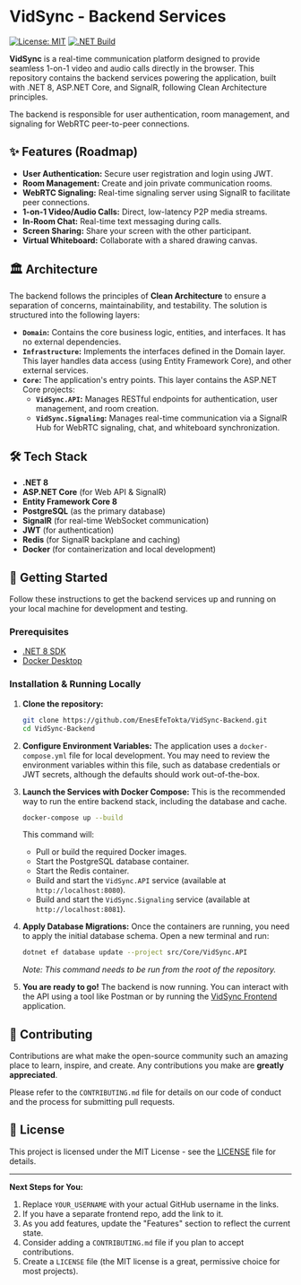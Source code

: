 # VidSync - Backend Services

[![License: MIT](https://img.shields.io/badge/License-MIT-yellow.svg)](https://opensource.org/licenses/MIT)
[![.NET Build](https://github.com/EnesEfeTokta/VidSync-Backend/actions/workflows/dotnet-ci.yml/badge.svg)](https://github.com/EnesEfeTokta/VidSync-Backend/actions/workflows/dotnet-ci.yml)

**VidSync** is a real-time communication platform designed to provide seamless 1-on-1 video and audio calls directly in the browser. This repository contains the backend services powering the application, built with .NET 8, ASP.NET Core, and SignalR, following Clean Architecture principles.

The backend is responsible for user authentication, room management, and signaling for WebRTC peer-to-peer connections.

## ✨ Features (Roadmap)

-   **User Authentication:** Secure user registration and login using JWT.
-   **Room Management:** Create and join private communication rooms.
-   **WebRTC Signaling:** Real-time signaling server using SignalR to facilitate peer connections.
-   **1-on-1 Video/Audio Calls:** Direct, low-latency P2P media streams.
-   **In-Room Chat:** Real-time text messaging during calls.
-   **Screen Sharing:** Share your screen with the other participant.
-   **Virtual Whiteboard:** Collaborate with a shared drawing canvas.

## 🏛️ Architecture

The backend follows the principles of **Clean Architecture** to ensure a separation of concerns, maintainability, and testability. The solution is structured into the following layers:

-   **`Domain`:** Contains the core business logic, entities, and interfaces. It has no external dependencies.
-   **`Infrastructure`:** Implements the interfaces defined in the Domain layer. This layer handles data access (using Entity Framework Core), and other external services.
-   **`Core`:** The application's entry points. This layer contains the ASP.NET Core projects:
    -   **`VidSync.API`:** Manages RESTful endpoints for authentication, user management, and room creation.
    -   **`VidSync.Signaling`:** Manages real-time communication via a SignalR Hub for WebRTC signaling, chat, and whiteboard synchronization.

## 🛠️ Tech Stack

-   **.NET 8**
-   **ASP.NET Core** (for Web API & SignalR)
-   **Entity Framework Core 8**
-   **PostgreSQL** (as the primary database)
-   **SignalR** (for real-time WebSocket communication)
-   **JWT** (for authentication)
-   **Redis** (for SignalR backplane and caching)
-   **Docker** (for containerization and local development)

## 🚀 Getting Started

Follow these instructions to get the backend services up and running on your local machine for development and testing.

### Prerequisites

-   [.NET 8 SDK](https://dotnet.microsoft.com/download/dotnet/8.0)
-   [Docker Desktop](https://www.docker.com/products/docker-desktop)

### Installation & Running Locally

1.  **Clone the repository:**
    ```bash
    git clone https://github.com/EnesEfeTokta/VidSync-Backend.git
    cd VidSync-Backend
    ```

2.  **Configure Environment Variables:**
    The application uses a `docker-compose.yml` file for local development. You may need to review the environment variables within this file, such as database credentials or JWT secrets, although the defaults should work out-of-the-box.

3.  **Launch the Services with Docker Compose:**
    This is the recommended way to run the entire backend stack, including the database and cache.
    ```bash
    docker-compose up --build
    ```
    This command will:
    -   Pull or build the required Docker images.
    -   Start the PostgreSQL database container.
    -   Start the Redis container.
    -   Build and start the `VidSync.API` service (available at `http://localhost:8080`).
    -   Build and start the `VidSync.Signaling` service (available at `http://localhost:8081`).

4.  **Apply Database Migrations:**
    Once the containers are running, you need to apply the initial database schema. Open a new terminal and run:
    ```bash
    dotnet ef database update --project src/Core/VidSync.API
    ```
    *Note: This command needs to be run from the root of the repository.*

5.  **You are ready to go!**
    The backend is now running. You can interact with the API using a tool like Postman or by running the [VidSync Frontend](https://github.com/EnesEfeTokta/VidSync-Frontend) application.

## 🤝 Contributing

Contributions are what make the open-source community such an amazing place to learn, inspire, and create. Any contributions you make are **greatly appreciated**.

Please refer to the `CONTRIBUTING.md` file for details on our code of conduct and the process for submitting pull requests.

## 📄 License

This project is licensed under the MIT License - see the [LICENSE](LICENSE) file for details.

---

**Next Steps for You:**

1.  Replace `YOUR_USERNAME` with your actual GitHub username in the links.
2.  If you have a separate frontend repo, add the link to it.
3.  As you add features, update the "Features" section to reflect the current state.
4.  Consider adding a `CONTRIBUTING.md` file if you plan to accept contributions.
5.  Create a `LICENSE` file (the MIT license is a great, permissive choice for most projects).